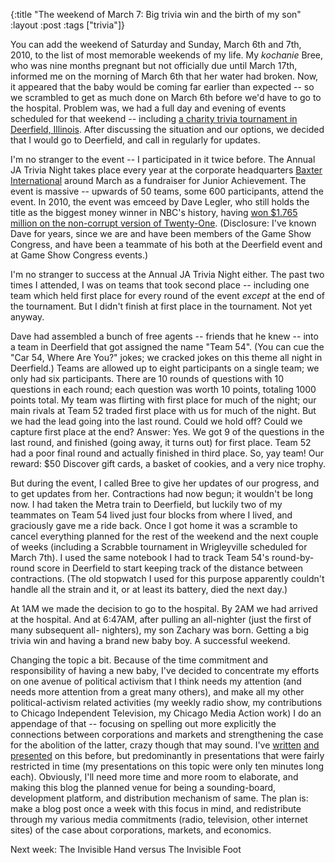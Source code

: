 {:title "The weekend of March 7: Big trivia win and the birth of my son"
:layout :post
:tags  ["trivia"]}

You can add the weekend of Saturday and Sunday, March 6th and 7th, 2010, to
the list of most memorable weekends of my life. My _kochanie_ Bree, who was
nine months pregnant but not officially due until March 17th, informed me on
the morning of March 6th that her water had broken. Now, it appeared that the
baby would be coming far earlier than expected -- so we scrambled to get as
much done on March 6th before we'd have to go to the hospital. Problem was, we
had a full day and evening of events scheduled for that weekend -- including
[a charity trivia tournament in Deerfield, Illinois](http://www.jachicago.org/index.php?mact=Calendar,cntnt01,default,0&cntnt01year=2010&cntnt01month=3&cntnt01event_id=48&cntnt01display=event&cntnt01lang=en_GB&cntnt01detailpage=&cntnt01return_id=153&cntnt01returnid=153). After discussing the situation and
our options, we decided that I would go to Deerfield, and call in regularly
for updates.  
  
I'm no stranger to the event -- I participated in it twice before. The Annual
JA Trivia Night takes place every year at the corporate headquarters [Baxter International](http://www.baxter.com/about_baxter/contact_us/index.html)
around March as a fundraiser for Junior Achievement. The event is massive --
upwards of 50 teams, some 600 participants, attend the event. In 2010, the
event was emceed by Dave Legler, who still holds the title as the biggest
money winner in NBC's history, having [won $1.765 million on the non-corrupt version of Twenty-One](http://www.triviahalloffame.com/legler.aspx).
(Disclosure: I've known Dave for years, since we are and have been members of
the Game Show Congress, and have been a teammate of his both at the Deerfield
event and at Game Show Congress events.)  
  
I'm no stranger to success at the Annual JA Trivia Night either. The past two
times I attended, I was on teams that took second place -- including one team
which held first place for every round of the event _except_ at the end of the
tournament. But I didn't finish at first place in the tournament. Not yet
anyway.  
  
Dave had assembled a bunch of free agents -- friends that he knew -- into a
team in Deerfield that got assigned the name "Team 54". (You can cue the
"Car 54, Where Are You?" jokes; we cracked jokes on this theme all night in
Deerfield.) Teams are allowed up to eight participants on a single team; we
only had six participants. There are 10 rounds of questions with 10 questions
in each round; each question was worth 10 points, totaling 1000 points total.
My team was flirting with first place for much of the night; our main rivals
at Team 52 traded first place with us for much of the night. But we had the
lead going into the last round. Could we hold off? Could we capture first
place at the end? Answer: Yes. We got 9 of the questions in the last round,
and finished (going away, it turns out) for first place. Team 52 had a poor
final round and actually finished in third place. So, yay team! Our reward:
$50 Discover gift cards, a basket of cookies, and a very nice trophy.  
  
But during the event, I called Bree to give her updates of our progress, and
to get updates from her. Contractions had now begun; it wouldn't be long now.
I had taken the Metra train to Deerfield, but luckily two of my teammates on
Team 54 lived just four blocks from where I lived, and graciously gave me a
ride back. Once I got home it was a scramble to cancel everything planned for
the rest of the weekend and the next couple of weeks (including a Scrabble
tournament in Wrigleyville scheduled for March 7th). I used the same notebook
I had to track Team 54's round-by-round score in Deerfield to start keeping
track of the distance between contractions. (The old stopwatch I used for this
purpose apparently couldn't handle all the strain and it, or at least its
battery, died the next day.)  
  
At 1AM we made the decision to go to the hospital. By 2AM we had arrived at
the hospital. And at 6:47AM, after pulling an all-nighter (just the first of
many subsequent all- nighters), my son Zachary was born. Getting a big trivia
win and having a brand new baby boy. A successful weekend.  
  
Changing the topic a bit. Because of the time commitment and responsibility of
having a new baby, I've decided to concentrate my efforts on one avenue of
political activism that I think needs my attention (and needs more attention
from a great many others), and make all my other political-activism related
activities (my weekly radio show, my contributions to Chicago Independent
Television, my Chicago Media Action work) I do an appendage of that --
focusing on spelling out more explicitly the connections between corporations
and markets and strengthening the case for the abolition of the latter, crazy
though that may sound. I've [written](http://www.szcz.org/article/356) [and](http://www.szcz.org/article/297) [presented](http://www.szcz.org/article/343) on this before, but predominantly in presentations that were fairly restricted in time (my presentations on this topic were only ten minutes long each). Obviously, I'll need more time and more room to elaborate, and making this blog the planned venue for being a sounding-board, development platform, and distribution mechanism of same. The plan is: make a blog post once a week with this focus in mind, and redistribute through my various media commitments (radio, television, other internet sites) of the case about corporations, markets, and economics.
  
Next week: The Invisible Hand versus The Invisible Foot

